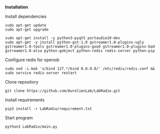 **Installation**

Install dependencies

```
sudo apt-get update
sudo apt-get upgrade

sudo apt-get install -y python3-pyqt5 portaudio19-dev
sudo apt-get -y install python-gst-1.0 gstreamer1.0-plugins-ugly gstreamer1.0-tools gstreamer1.0-plugins-good gstreamer1.0-plugins-bad gstreamer1.0-alsa python-gobject python-redis redis-server python-pip
```

Configure redis for openob

```
sudo sed -i.bak 's/bind 127.*/bind 0.0.0.0/' /etc/redis/redis.conf && sudo service redis-server restart
```

Clone repository

```
git clone https://github.com/AurelienLab/LabRadio.git
```

Install requirements
```
pip3 install -r LabRadio/requirement.txt
```

Start program
```
python3 LabRadio/main.py
```